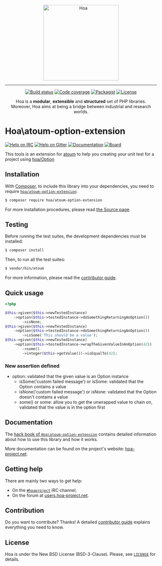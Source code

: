<p align="center">
	<img src="https://static.hoa-project.net/Image/Hoa.svg" alt="Hoa" width="250px" />
</p>

---

<p align="center">
	<a href="https://travis-ci.org/hoaproject/atoum-option-extension"><img src="https://img.shields.io/travis/hoaproject/atoum-option-extension/master.svg" alt="Build status" /></a>
	<a href="https://coveralls.io/github/hoaproject/atoum-option-extension?branch=master"><img src="https://img.shields.io/coveralls/hoaproject/atoum-option-extension/master.svg" alt="Code coverage" /></a>
	<a href="https://packagist.org/packages/hoa/atoum-option-extension"><img src="https://img.shields.io/packagist/dt/hoa/atoum-option-extension.svg" alt="Packagist" /></a>
	<a href="https://hoa-project.net/LICENSE"><img src="https://img.shields.io/packagist/l/hoa/atoum-option-extension.svg" alt="License" /></a>
</p>
<p align="center">
	Hoa is a <strong>modular</strong>, <strong>extensible</strong> and
	<strong>structured</strong> set of PHP libraries.<br />
	Moreover, Hoa aims at being a bridge between industrial and research worlds.
</p>

# Hoa\atoum-option-extension

[![Help on IRC](https://img.shields.io/badge/help-%23hoaproject-ff0066.svg)](https://webchat.freenode.net/?channels=#hoaproject)
[![Help on Gitter](https://img.shields.io/badge/help-gitter-ff0066.svg)](https://gitter.im/hoaproject/central)
[![Documentation](https://img.shields.io/badge/documentation-hack_book-ff0066.svg)](https://central.hoa-project.net/Documentation/Library/atoum-option-extension)
[![Board](https://img.shields.io/badge/organisation-board-ff0066.svg)](https://waffle.io/hoaproject/atoum-option-extension)

This tools is an extension for [atoum](http://atoum.org) to help you creating your unit test for a project using [hoa/Option](https://central.hoa-project.net/Documentation/Library/Option)

## Installation

With [Composer](https://getcomposer.org/), to include this library into
your dependencies, you need to
require [`hoa/atoum-option-extension`](https://packagist.org/packages/hoa/atoum-option-extension):

```sh
$ composer require hoa/atoum-option-extension
```

For more installation procedures, please read [the Source page](https://hoa-project.net/Source.html).

## Testing

Before running the test suites, the development dependencies must be installed:

```sh
$ composer install
```

Then, to run all the test suites:

```sh
$ vendor/bin/atoum
```

For more information, please read the [contributor guide](https://hoa-project.net/Literature/Contributor/Guide.html).

## Quick usage

```php
<?php

$this->given($this->newTestedInstance)
	->option($this->testedInstance->doSomethingReturningAnOption())
		->isNone;
$this->given($this->newTestedInstance)
	->option($this->testedInstance->doSomethingReturningAnOption())
		->isSome('This should be a value');
$this->given($this->newTestedInstance)
	->option($this->testedInstance->wrapTheGivenValueInAnOption(42))
		->some()
		->integer($this->getValue())->isEqualTo(42);
```

### New assertion defined

* option: validated that the given value is an Option instance
  * isSome('custom failed message') or isSome: validated that the Option contains a value
  * isNone('custom failed message') or isNone: validated that the Option doesn't contains a value
  * some() or some: allow you to get the unwrapped value to chain on, validated that the value is in the option first

## Documentation

The [hack book of `Hoa\atoum-option-extension`](https://central.hoa-project.net/Documentation/Library/atoum-option-extension) contains
detailed information about how to use this library and how it works.

More documentation can be found on the project's website:
[hoa-project.net](https://hoa-project.net/).

## Getting help

There are mainly two ways to get help:

* On the [`#hoaproject`](https://webchat.freenode.net/?channels=#hoaproject) IRC channel,
* On the forum at [users.hoa-project.net](https://users.hoa-project.net).

## Contribution

Do you want to contribute? Thanks! A detailed [contributor guide](https://hoa-project.net/Literature/Contributor/Guide.html) explains
everything you need to know.

## License

Hoa is under the New BSD License (BSD-3-Clause). Please, see
[`LICENSE`](https://hoa-project.net/LICENSE) for details.
